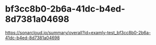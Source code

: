 # bf3cc8b0-2b6a-41dc-b4ed-8d7381a04698
https://sonarcloud.io/summary/overall?id=examly-test_bf3cc8b0-2b6a-41dc-b4ed-8d7381a04698
